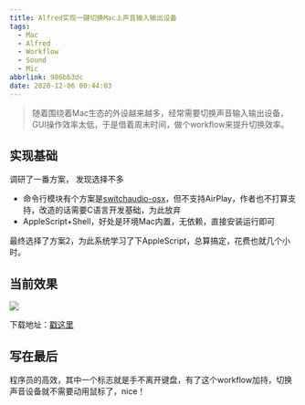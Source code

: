 ```yaml
---
title: Alfred实现一键切换Mac上声音输入输出设备
tags:
  - Mac
  - Alfred
  - Workflow
  - Sound
  - Mic
abbrlink: 986bb3dc
date: 2020-12-06 00:44:03
---
```

>  随着围绕着Mac生态的外设越来越多，经常需要切换声音输入输出设备，GUI操作效率太低，于是借着周末时间，做个workflow来提升切换效率。


## 实现基础
调研了一番方案， 发现选择不多



- 命令行模块有个方案是[switchaudio-osx](https://github.com/deweller/switchaudio-osx)，但不支持AirPlay，作者也不打算支持，改造的话需要C语言开发基础，为此放弃
- AppleScript+Shell，好处是环境Mac内置，无依赖，直接安装运行即可

最终选择了方案2，为此系统学习了下AppleScript，总算搞定，花费也就几个小时。

## 当前效果


![](https://static.1991421.cn/2020/2020-12-06-004446.gif)

下载地址：[戳这里](https://github.com/alanhg/alfred-workflows/tree/master/switch-audio)

## 写在最后
程序员的高效，其中一个标志就是手不离开键盘，有了这个workflow加持，切换声音设备就不需要动用鼠标了，nice！